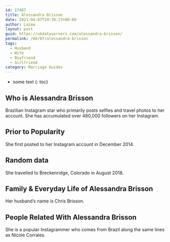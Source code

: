 ```yaml
---
id: 17487
title: Alessandra Brisson
date: 2021-04-07T19:39:23+00:00
author: Laima
layout: post
guid: https://ukdataservers.com/alessandra-brisson/
permalink: /04/07/alessandra-brisson
tags:
  - Husband
  - Wife
  - Boyfriend
  - Girlfriend
category: Marriage Guides
---
```


* some text
{: toc}


## Who is Alessandra Brisson
                  
                  
                  
Brazilian Instagram star who primarily posts selfies and travel photos to her account. She has accumulated over 480,000 followers on her Instagram. 
                  
              
            
              
            
                
                
                
## Prior to Popularity
                  
                  
                  
She first posted to her Instagram account in December 2014. 
                  
              
            
              
            
                
                
                
## Random data
                  
                  
                  
She travelled to Breckenridge, Colorado in August 2018. 
                  
              
            
              
            
                
                
                
## Family & Everyday Life of Alessandra Brisson
                  
                  
                  
Her husband&#8217;s name is Chris Brisson. 
                  
              
            
              
            
                
                
                
## People Related With Alessandra Brisson
                  
                  
                  
She is a popular Instagrammer who comes from Brazil along the same lines as Nicole Corrales. 
                  
              
            
              
            
                
              
            
              
              
            
            
              
            
          
          
          